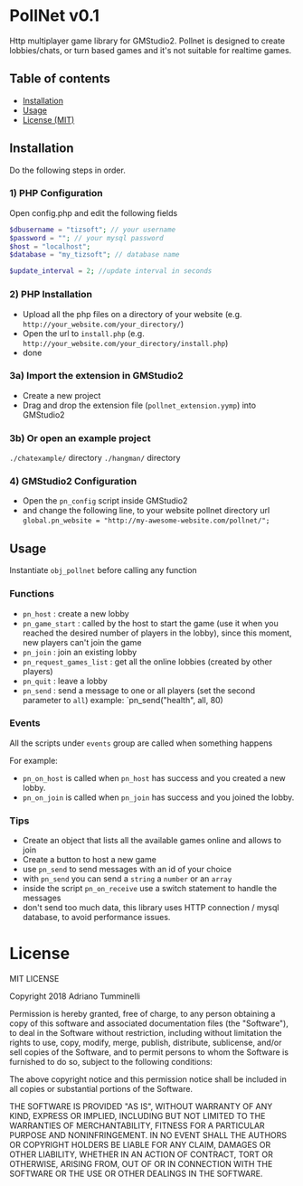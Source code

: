 # PollNet v0.1
Http multiplayer game library for GMStudio2.
Pollnet is designed to create lobbies/chats, or turn based games and it's not suitable for realtime games.

## Table of contents

- [Installation](#installation) 
- [Usage](#usage)
- [License (MIT)](#license)

	
## Installation

Do the following steps in order.

### 1) PHP Configuration
Open config.php and edit the following fields
```php
$dbusername = "tizsoft"; // your username
$password = ""; // your mysql password
$host = "localhost";
$database = "my_tizsoft"; // database name

$update_interval = 2; //update interval in seconds
```
### 2) PHP Installation

* Upload all the php files on a directory of your website (e.g. `http://your_website.com/your_directory/`)
* Open the url to `install.php` (e.g. `http://your_website.com/your_directory/install.php`)
* done
  
### 3a) Import the extension in GMStudio2
* Create a new project
* Drag and drop the extension file (`pollnet_extension.yymp`) into GMStudio2

### 3b) Or open an example project
`./chatexample/` directory
`./hangman/` directory


### 4) GMStudio2 Configuration
* Open the `pn_config` script inside GMStudio2
* and change the following line, to your website pollnet directory url
`global.pn_website = "http://my-awesome-website.com/pollnet/";`

## Usage

Instantiate `obj_pollnet` before calling any function

### Functions
* `pn_host` : create a new lobby
* `pn_game_start` : called by the host to start the game (use it when you reached the desired number of players in the lobby), since this moment, new players can't join the game
* `pn_join` : join an existing lobby
* `pn_request_games_list` : get all the online lobbies (created by other players)
* `pn_quit` : leave a lobby
* `pn_send` : send a message to one or all players (set the second parameter to `all`)
	example: `pn_send("health", all, 80)

### Events
All the scripts under `events` group are called when something happens

For example:

* `pn_on_host` is called when `pn_host` has success and you created a new lobby.
* `pn_on_join` is called when `pn_join` has success and you joined the lobby.

### Tips
* Create an object that lists all the available games online and allows to join
* Create a button to host a new game
* use `pn_send` to send messages with an id of your choice
* with `pn_send` you can send a `string` a `number` or an `array`
* inside the script `pn_on_receive` use a switch statement to handle the messages
* don't send too much data, this library uses HTTP connection / mysql database, to avoid performance issues.


# License

MIT LICENSE
	
Copyright 2018 Adriano Tumminelli

Permission is hereby granted, free of charge, to any person obtaining a copy of this software and associated documentation files (the "Software"), to deal in the Software without restriction, including without limitation the rights to use, copy, modify, merge, publish, distribute, sublicense, and/or sell copies of the Software, and to permit persons to whom the Software is furnished to do so, subject to the following conditions:

The above copyright notice and this permission notice shall be included in all copies or substantial portions of the Software.

THE SOFTWARE IS PROVIDED "AS IS", WITHOUT WARRANTY OF ANY KIND, EXPRESS OR IMPLIED, INCLUDING BUT NOT LIMITED TO THE WARRANTIES OF MERCHANTABILITY, FITNESS FOR A PARTICULAR PURPOSE AND NONINFRINGEMENT. IN NO EVENT SHALL THE AUTHORS OR COPYRIGHT HOLDERS BE LIABLE FOR ANY CLAIM, DAMAGES OR OTHER LIABILITY, WHETHER IN AN ACTION OF CONTRACT, TORT OR OTHERWISE, ARISING FROM, OUT OF OR IN CONNECTION WITH THE SOFTWARE OR THE USE OR OTHER DEALINGS IN THE SOFTWARE.
